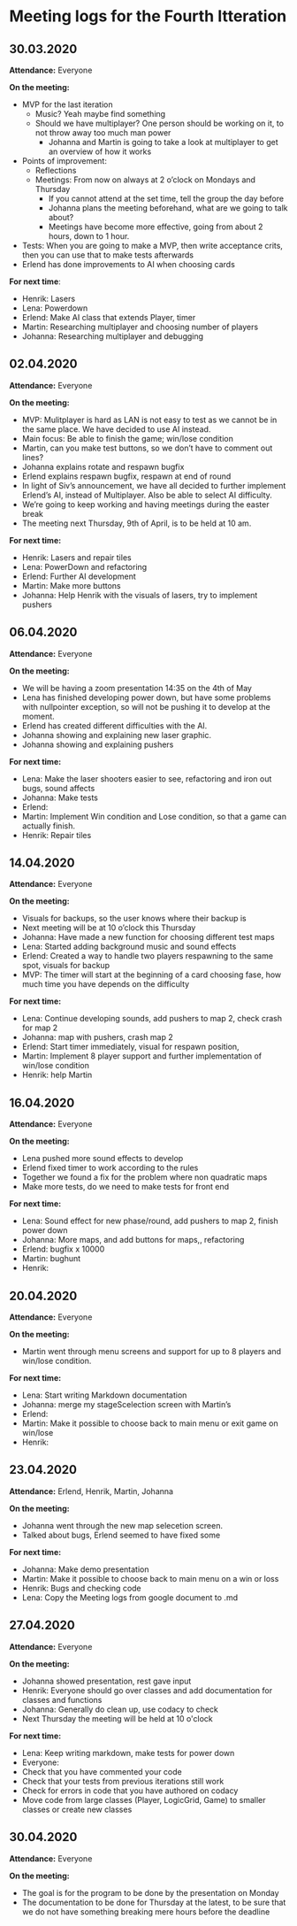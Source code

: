 # Meeting logs for the Fourth Itteration

## 30.03.2020
__Attendance:__ Everyone

__On the meeting:__ 
* MVP for the last iteration
  * Music? Yeah maybe find something
  * Should we have multiplayer? One person should be working on it, to not throw away too much man power
    * Johanna and Martin is going to take a look at multiplayer to get an overview of how it works
* Points of improvement:
  * Reflections
  * Meetings: From now on always at 2 o’clock on Mondays and Thursday
    * If you cannot attend at the set time, tell the group the day before
    * Johanna plans the meeting beforehand, what are we going to talk about? 
    * Meetings have become more effective, going from about 2 hours, down to 1 hour. 
* Tests: When you are going to make a MVP, then write acceptance crits, then you can use that to make tests afterwards 
* Erlend has done improvements to AI when choosing cards

__For next time__:
* Henrik: Lasers
* Lena: Powerdown
* Erlend: Make AI class that extends Player, timer
* Martin: Researching multiplayer and choosing number of players
* Johanna: Researching multiplayer and debugging


## 02.04.2020
__Attendance:__ Everyone

__On the meeting:__ 
* MVP: Mulitplayer is hard as LAN is not easy to test as we cannot be in the same place. We have decided to use AI instead.
* Main focus: Be able to finish the game; win/lose condition
* Martin, can you make test buttons, so we don’t have to comment out lines?
* Johanna explains rotate and respawn bugfix
* Erlend explains respawn bugfix, respawn at end of round
* In light of Siv’s announcement, we have all decided to further implement Erlend’s AI, instead of Multiplayer. Also be able to select AI difficulty.
* We’re going to keep working and having meetings during the easter break
* The meeting next Thursday, 9th of April, is to be held at 10 am.

__For next time:__
* Henrik: Lasers and repair tiles
* Lena: PowerDown and refactoring
* Erlend: Further AI development
* Martin: Make more buttons
* Johanna: Help Henrik with the visuals of lasers, try to implement pushers


## 06.04.2020
__Attendance:__ Everyone

__On the meeting:__
* We will be having a zoom presentation 14:35 on the 4th of May
* Lena has finished developing power down, but have some problems with nullpointer exception, so will not be pushing it to develop at the moment.
* Erlend has created different difficulties with the AI.
* Johanna showing and explaining new laser graphic.
* Johanna showing and explaining pushers

__For next time:__
* Lena: Make the laser shooters easier to see, refactoring and iron out bugs, sound affects
* Johanna: Make tests
* Erlend: 
* Martin: Implement Win condition and Lose condition, so that a game can actually finish.
* Henrik: Repair tiles


## 14.04.2020
__Attendance:__ Everyone

__On the meeting:__
* Visuals for backups, so the user knows where their backup is
* Next meeting will be at 10 o’clock this Thursday
* Johanna: Have made a new function for choosing different test maps
* Lena: Started adding background music and sound effects
* Erlend: Created a way to handle two players respawning to the same spot, visuals for backup
* MVP: The timer will start at the beginning of a card choosing fase, how much time you have depends on the difficulty 

__For next time:__
* Lena: Continue developing sounds, add pushers to map 2, check crash for map 2
* Johanna: map with pushers, crash map 2
* Erlend: Start timer immediately, visual for respawn position, 
* Martin: Implement 8 player support and further implementation of win/lose condition
* Henrik: help Martin


## 16.04.2020
__Attendance:__ Everyone

__On the meeting:__
* Lena pushed more sound effects to develop
* Erlend fixed timer to work according to the rules
* Together we found a fix for the problem where non quadratic maps
* Make more tests, do we need to make tests for front end

__For next time:__
* Lena: Sound effect for new phase/round, add pushers to map 2, finish power down
* Johanna: More maps, and add buttons for maps,, refactoring
* Erlend: bugfix x 10000
* Martin: bughunt
* Henrik: 


## 20.04.2020
__Attendance:__ Everyone

__On the meeting:__
* Martin went through menu screens and support for up to 8 players and win/lose condition.

__For next time:__
* Lena: Start writing Markdown documentation
* Johanna: merge my stageScelection screen with Martin’s
* Erlend: 
* Martin: Make it possible to choose back to main menu or exit game on win/lose
* Henrik:


## 23.04.2020
__Attendance:__ Erlend, Henrik, Martin, Johanna

__On the meeting:__
* Johanna went through the new map selecetion screen.
* Talked about bugs, Erlend seemed to have fixed some

__For next time:__
* Johanna: Make demo presentation
* Martin: Make it possible to choose back to main menu on a win or loss
* Henrik: Bugs and checking code
* Lena: Copy the Meeting logs from google document to .md

## 27.04.2020
__Attendance:__ Everyone

__On the meeting:__
* Johanna showed presentation, rest gave input
* Henrik: Everyone should go over classes and add documentation for classes and functions
* Johanna: Generally do clean up, use codacy to check
* Next Thursday the meeting will be held at 10 o'clock

__For next time:__ 
* Lena: Keep writing markdown, make tests for power down
* Everyone:
 * Check that you have commented your code
 * Check that your tests from previous iterations still work
 * Check for errors in code that you have authored on codacy
 * Move code from large classes (Player, LogicGrid, Game) to smaller classes or create new classes
 
 ## 30.04.2020
 __Attendance:__ Everyone
 
 __On the meeting:__
 * The goal is for the program to be done by the presentation on Monday
 * The documentation to be done for Thursday at the latest, to be sure that we do not have something breaking mere hours before the deadline
